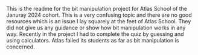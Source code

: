 This is the readme for the bit manipulation project for Atlas School of the Januray 2024 cohort. This is a very confusing topic and there are no good resources which is an issue I lay squarely at the feet of Atlas School. They did not give us any guidance or show how bit manipulation works in any way. Recently in the project I had to complete the quiz by guessing and using calculators. Atlas failed its students as far as bit manipulation is concerned. 

